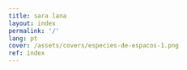 ```yaml
---
title: sara lana 
layout: index
permalink: '/'
lang: pt
cover: /assets/covers/especies-de-espacos-1.png
ref: index
---
```


